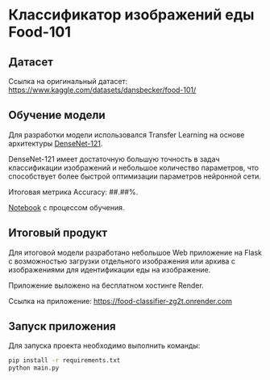 # Классификатор изображений еды Food-101
## Датасет
Ссылка на оригинальный датасет: https://www.kaggle.com/datasets/dansbecker/food-101/
## Обучение модели
Для разработки модели использовался Transfer Learning на основе архитектуры [DenseNet-121](https://arxiv.org/abs/1608.06993).

DenseNet-121 имеет достаточную большую точность в задач классификации изображений и небольшое количество параметров, что способствует более быстрой оптимизации параметров нейронной сети.

Итоговая метрика Accuracy: ##.##%.

[Notebook](https://colab.research.google.com/drive/1AdgtEQqZuU78c8bTpXY7qCkYK2piMfPa#scrollTo=LXStGFMPoKok) с процессом обучения.
## Итоговый продукт
Для итоговой модели разработано небольшое Web приложение на Flask с возможностью загрузки отдельного изображения или архива с изображениями для идентификации еды на изображение.

Приложение выложено на бесплатном хостинге Render.

Ссылка на приложение: https://food-classifier-zg2t.onrender.com

## Запуск приложения
Для запуска проекта необходимо выполнить команды:
```bash
pip install -r requirements.txt
python main.py
```
